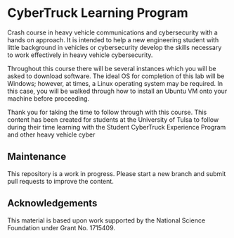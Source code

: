 # CyberTruck Learning Program
Crash course in heavy vehicle communications and cybersecurity with a hands on approach. It is intended to help a new engineering student with little background in vehicles or cybersecurity develop the skills necessary to work effectively in heavy vehicle cybersecurity.

Throughout this course there will be several instances which you will be asked to download software. The ideal OS for completion of this lab will be Windows; however, at times, a Linux operating system may be required. In this case, you will be walked through how to install an Ubuntu VM onto your machine before proceeding. 

Thank you for taking the time to follow through with this course. This content has been created for students at the University of Tulsa to follow during their time learning with the Student CyberTruck Experience Program and other heavy vehicle cyber

## Maintenance 
This repository is a work in progress. Please start a new branch and submit pull requests to improve the content.

## Acknowledgements
This material is based upon work supported by the National Science Foundation under Grant No. 1715409.
